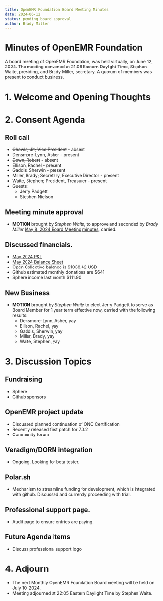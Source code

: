 ```yaml
---
title: OpenEMR Foundation Board Meeting Minutes
date: 2024-06-12
status: pending board approval
author: Brady Miller
---
```


# Minutes of OpenEMR Foundation

A board meeting of OpenEMR Foundation, was held virtually, on June 12, 2024. The meeting convened at 21:08 Eastern Daylight Time, Stephen Waite, presiding, and Brady Miller, secretary. A quorum of members was present to conduct business.

# 1. Welcome and Opening Thoughts

# 2. Consent Agenda
## Roll call
  - ~~Chawla, Jit; Vice President~~ - absent
  - Densmore-Lynn, Asher - present
  - ~~Down, Robert~~ - absent
  - Ellison, Rachel - present
  - Gaddis, Sherwin - present
  - Miller, Brady; Secretary, Executive Director - present
  - Waite, Stephen; President, Treasurer - present
  - Guests:
    - Jerry Padgett
    - Stephen Nielson

## Meeting minute approval
  - **MOTION** brought by _Stephen Waite_, to approve and seconded by _Brady Miller_ [May 8, 2024 Board Meeting minutes](https://github.com/openemr/foundation-minutes/blob/master/2024-05-08-Board.md), carried.

## Discussed financials.
  - [May 2024 P&L](https://community.open-emr.org/uploads/short-url/npWkBME6lnKjaJQ5VIdgZ74Mvwx.pdf)
  - [May 2024 Balance Sheet](https://community.open-emr.org/uploads/short-url/mIoAl7He2ULbR6NzoAMiiuaC6sa.pdf)
  - Open Collective balance is $1038.42 USD
  - Github estimated monthly donations are $641
  - Sphere income last month $111.90

## New Business
  - **MOTION** brought by _Stephen Waite_ to elect Jerry Padgett to serve as Board Member for 1 year term effective now, carried with the following results:
    - Densmore-Lynn, Asher, yay
    - Ellison, Rachel, yay
    - Gaddis, Sherwin, yay
    - Miller, Brady, yay
    - Waite, Stephen, yay

# 3. Discussion Topics

## Fundraising
  - Sphere
  - Github sponsors

## OpenEMR project update
  - Discussed planned continuation of ONC Certification
  - Recently released first patch for 7.0.2
  - Community forum

## Veradigm/DORN integration
  - Ongoing. Looking for beta tester.

## Polar.sh
  - Mechanism to streamline funding for development, which is integrated with github. Discussed and currently proceeding with trial.

## Professional support page.
  - Audit page to ensure entries are paying.

## Future Agenda items
  - Discuss professional support logo.
  
# 4. Adjourn
  - The next Monthly OpenEMR Foundation Board meeting will be held on July 10, 2024.
  - Meeting adjourned at 22:05 Eastern Daylight Time by Stephen Waite.
